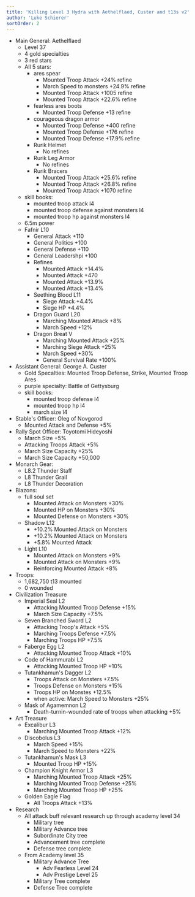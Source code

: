 ```yaml
---
title: 'Killing Level 3 Hydra with Aethelflaed, Custer and t13s v2'
author: 'Luke Schierer'
sortOrder: 2
---
```


- Main General: Aethelflaed
  - Level 37
  - 4 gold specialties
  - 3 red stars
  - All 5 stars:
    - ares spear
      - Mounted Troop Attack +24% refine
      - March Speed to monsters +24.9% refine
      - Mounted Troop Attack +1005 refine
      - Mounted Troop Attack +22.6% refine
    - fearless ares boots
      - Mounted Troop Defense +13 refine
    - courageous dragon armor
      - Mounted Troop Defense +400 refine
      - Mounted Troop Defense +176 refine
      - Mounted Troop Defense +17.9% refine
    - Rurik Helmet
      - No refines
    - Rurik Leg Armor
      - No refines
    - Rurik Bracers
      - Mounted Troop Attack +25.6% refine
      - Mounted Troop Attack +26.8% refine
      - Mounted Troop Attack +1070 refine
  - skill books:
    - mounted troop attack l4
    - mounted troop defense against monsters l4
    - mounted troop hp against monsters l4
  - 6.5m power
  - Fafnir L10
    - General Attack +110
    - General Politics +100
    - General Defense +110
    - General Leadershpi +100
    - Refines
      - Mounted Attack +14.4%
      - Mounted Attack +470
      - Mounted Attack +13.9%
      - Mounted Attack +13.4%
    - Seething Blood L11
      - Siege Attack +4.4%
      - Siege HP +4.4%
    - Dragon Guard L20
      - Marching Mounted Attack +8%
      - March Speed +12%
    - Dragon Breat V
      - Marching Mounted Attack +25%
      - Marching Siege Attack +25%
      - March Speed +30%
      - General Survival Rate +100%
- Assistant General: George A. Custer
  - Gold Specalties: Mounted Troop Defense, Strike, Mounted Troop Ares
  - purple specialty: Battle of Gettysburg
  - skill books:
    - mounted troop defense l4
    - mounted troop hp l4
    - march size l4
- Stable's Officer: Oleg of Novgorod
  - Mounted Attack and Defense +5%
- Rally Spot Officer: Toyotomi Hideyoshi
  - March Size +5%
  - Attacking Troops Attack +5%
  - March Size Capacity +25%
  - March Size Capacity +50,000
- Monarch Gear:
  - L8.2 Thunder Staff
  - L8 Thunder Grail
  - L8 Thunder Decoration
- Blazons:
  - full soul set
    - Mounted Attack on Monsters +30%
    - Mounted HP on Monsters +30%
    - Mounted Defense on Monsters +30%
  - Shadow L12
    - +10.2% Mounted Attack on Monsters
    - +10.2% Mounted Attack on Monsters
    - +5.8% Mounted Attack
  - Light L10
    - Mounted Attack on Monsters +9%
    - Mounted Attack on Monsters +9%
    - Reinforcing Mounted Attack +8%
- Troops:
  - 1,682,750 t13 mounted
  - 0 wounded
- Civilization Treasure
  - Imperial Seal L2
    - Attacking Mounted Troop Defense +15%
    - March Size Capacity +7.5%
  - Seven Branched Sword L2
    - Attacking Troop's Attack +5%
    - Marching Troops Defense +7.5%
    - Marching Troops HP +7.5%
  - Faberge Egg L2
    - Attacking Mounted Troop Attack +10%
  - Code of Hammurabi L2
    - Attacking Mounted Troop HP +10%
  - Tutankhamun's Dagger L2
    - Troops Attack on Monsters +7.5%
    - Troops Defense on Monsters +15%
    - Troops HP on Monstes +12.5%
    - when active: March Speed to Monsters +25%
  - Mask of Agamemnon L2
    - Death-turnin-wounded rate of troops when attacking +5%
- Art Treasure
  - Excalibur L3
    - Marching Mounted Troop Attack +12%
  - Discobolus L3
    - March Speed +15%
    - March Speed to Monsters +22%
  - Tutankhamun's Mask L3
    - Mounted Troop HP +15%
  - Champion Knight Armor L3
    - Marching Mounted Troop Attack +25%
    - Marching Mounted Troop Defense +25%
    - Marching Mounted Troop HP +25%
  - Golden Eagle Flag
    - All Troops Attack +13%
- Research
  - All attack buff relevant research up through academy level 34
    - Military tree
    - Military Advance tree
    - Subordinate City tree
    - Advancement tree complete
    - Defense tree complete
  - From Academy level 35
    - Military Advance Tree
      - Adv Fearless Level 24
      - Adv Prestige Level 25
    - Military Tree complete
    - Defense Tree complete
